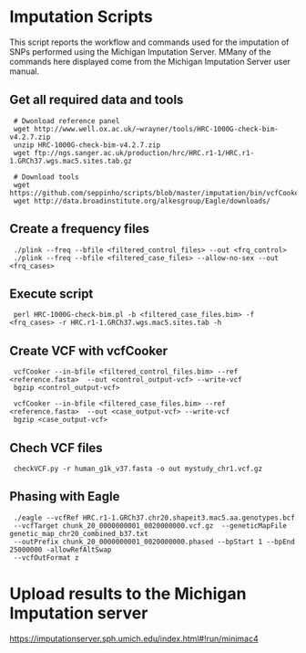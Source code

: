 # Imputation Scripts

This script reports the workflow and commands used for the imputation of SNPs performed using the Michigan Imputation Server. MMany of the commands here displayed come from the Michigan Imputation Server user manual.

 ## Get all required data and tools  
     # Dwonload reference panel
     wget http://www.well.ox.ac.uk/~wrayner/tools/HRC-1000G-check-bim-v4.2.7.zip
     unzip HRC-1000G-check-bim-v4.2.7.zip
     wget ftp://ngs.sanger.ac.uk/production/hrc/HRC.r1-1/HRC.r1-1.GRCh37.wgs.mac5.sites.tab.gz
     
     # Download tools
     wget https://github.com/seppinho/scripts/blob/master/imputation/bin/vcfCooker
     wget http://data.broadinstitute.org/alkesgroup/Eagle/downloads/


 ## Create a frequency files
     ./plink --freq --bfile <filtered_control_files> --out <frq_control>
     ./plink --freq --bfile <filtered_case_files> --allow-no-sex --out <frq_cases>

 ## Execute script
     perl HRC-1000G-check-bim.pl -b <filtered_case_files.bim> -f <frq_cases> -r HRC.r1-1.GRCh37.wgs.mac5.sites.tab -h

 ## Create VCF with vcfCooker
     vcfCooker --in-bfile <filtered_control_files.bim> --ref <reference.fasta>  --out <control_output-vcf> --write-vcf
     bgzip <control_output-vcf>
     
     vcfCooker --in-bfile <filtered_case_files.bim> --ref <reference.fasta>  --out <case_output-vcf> --write-vcf
     bgzip <case_output-vcf>

 ## Chech VCF files
     checkVCF.py -r human_g1k_v37.fasta -o out mystudy_chr1.vcf.gz

 ## Phasing with Eagle
     ./eagle --vcfRef HRC.r1-1.GRCh37.chr20.shapeit3.mac5.aa.genotypes.bcf
     --vcfTarget chunk_20_0000000001_0020000000.vcf.gz  --geneticMapFile genetic_map_chr20_combined_b37.txt
     --outPrefix chunk_20_0000000001_0020000000.phased --bpStart 1 --bpEnd 25000000 -allowRefAltSwap
     --vcfOutFormat z

# Upload results to the Michigan Imputation server
https://imputationserver.sph.umich.edu/index.html#!run/minimac4

